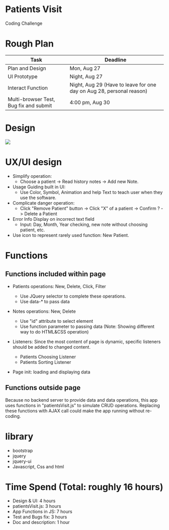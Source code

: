 # Patients Visit
Coding Challenge

# Rough Plan

Task            |   Deadline
------          | ------
Plan and Design | Mon, Aug 27
UI Prototype    | Night, Aug 27
Interact Function | Night, Aug 29 (Have to leave for one day on Aug 28, personal reason)
Multi-browser Test,  Bug fix and submit  | 4:00 pm, Aug 30


# Design
<img src="http://jevy.wang/img/tmp/codingChallenge.png">

# UX/UI design

* Simplify operation: 
  + Choose a patient -> Read history notes -> Add new Note.
* Usage Guiding built in UI: 
  + Use Color, Symbol, Animation and help Text to teach user when they use the software.
* Complicate danger operation: 
  + Click "Remove Patient" button -> Click "X" of a patient -> Confirm ? -> Delete a Patient
* Error Info Display on incorrect text field 
  + Input: Day, Month, Year checking, new note without choosing patient, etc.
* Use icon to represent rarely used function: New Patient.

# Functions
## Functions included within page
* Patients operations: New, Delete, Click, Filter
  + Use JQuery selector to complete these operations.
  + Use data-* to pass data

* Notes operations: New, Delete
  + Use "id" attribute to select element
  + Use function parameter to passing data
(Note: Showing different way to do HTML&CSS operation)

* Listeners: Since the most content of page is dynamic, specific listeners should be added to changed content.
  + Patients Choosing Listener
  + Patients Sorting Listener

* Page init: loading and displaying data

## Functions outside page
Because no backend server to provide data and data operations, this app uses functions in "patientsVisit.js" to simulate CRUD operations. Replacing these functions with AJAX call could make the app running without re-coding.

# library
* bootstrap
* jquery
* jquery-ui
* Javascript, Css and html

# Time Spend (Total: roughly 16 hours)
* Design & UI: 4 hours
* patientsVisit.js: 3 hours
* App Functions in JS: 7 hours
* Test and Bugs fix: 3 hours
* Doc and description: 1 hour
